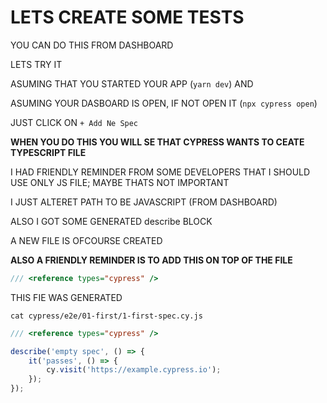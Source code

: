 # LETS CREATE SOME TESTS

YOU CAN DO THIS FROM DASHBOARD

LETS TRY IT 

ASUMING THAT YOU STARTED YOUR APP (`yarn dev`) AND

ASUMING YOUR DASBOARD IS OPEN, IF NOT OPEN IT (`npx cypress open`)

JUST CLICK ON <kbd>`+ Add Ne Spec`</kbd>

**WHEN YOU DO THIS YOU WILL SE THAT CYPRESS WANTS TO CEATE TYPESCRIPT FILE**

I HAD FRIENDLY REMINDER FROM SOME DEVELOPERS THAT I SHOULD USE ONLY JS FILE; MAYBE THATS NOT IMPORTANT

I JUST ALTERET PATH TO BE JAVASCRIPT (FROM DASHBOARD)

ALSO I GOT SOME GENERATED describe BLOCK

A NEW FILE IS OFCOURSE CREATED

**ALSO A FRIENDLY REMINDER IS TO ADD THIS ON TOP OF THE FILE**

```js
/// <reference types="cypress" />
```

THIS FIE WAS GENERATED

```
cat cypress/e2e/01-first/1-first-spec.cy.js
```

```js
/// <reference types="cypress" />

describe('empty spec', () => {
	it('passes', () => {
		cy.visit('https://example.cypress.io');
	});
});

```